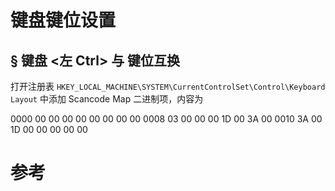 # 键盘键位设置

## &sect; 键盘 <左 Ctrl> 与 <Caps> 键位互换

打开注册表
`HKEY_LOCAL_MACHINE\SYSTEM\CurrentControlSet\Control\Keyboard Layout` 中添加 Scancode Map 二进制项，内容为

0000 00 00 00 00 00 00 00 00
0008 03 00 00 00 1D 00 3A 00
0010 3A 00 1D 00 00 00 00 00

# 参考

[^1]: https://blog.csdn.net/bnanoou/article/details/51187673, "CSDN"
